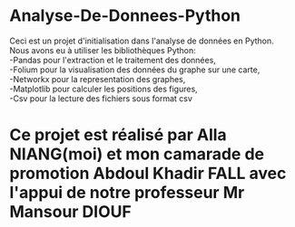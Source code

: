 # Analyse-De-Donnees-Python
Ceci est un projet d'initialisation dans l'analyse de données en Python.
Nous avons eu à utiliser les bibliothèques Python:<br> -Pandas pour l'extraction et le traitement des données, <br>-Folium pour la visualisation des données du graphe sur une carte,
<br>-Networkx pour la representation des graphes, <br>-Matplotlib pour calculer les positions des figures, <br>-Csv pour la lecture des fichiers sous format csv

# Ce projet est réalisé par Alla NIANG(moi) et mon camarade de promotion Abdoul Khadir FALL avec l'appui de notre professeur Mr Mansour DIOUF
